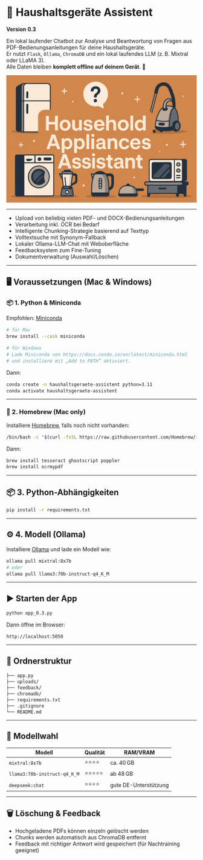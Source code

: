 
# 🧠 Haushaltsgeräte Assistent
**Version 0.3**

Ein lokal laufender Chatbot zur Analyse und Beantwortung von Fragen aus PDF-Bedienungsanleitungen für deine Haushaltsgeräte.  
Er nutzt `Flask`, `Ollama`, `ChromaDB` und ein lokal laufendes LLM (z. B. Mixtral oder LLaMA 3).  
Alle Daten bleiben **komplett offline auf deinem Gerät**. 🚀

![Banner](haushaltsgeraete_assistent_banner.png)

---

- Upload von beliebig vielen PDF- und DOCX-Bedienungsanleitungen
- Verarbeitung inkl. OCR bei Bedarf
- Intelligente Chunking-Strategie basierend auf Texttyp
- Volltextsuche mit Synonym-Fallback
- Lokaler Ollama-LLM-Chat mit Weboberfläche
- Feedbacksystem zum Fine-Tuning
- Dokumentverwaltung (Auswahl/Löschen)

---

## 🖥️ Voraussetzungen (Mac & Windows)

### 📦 1. Python & Miniconda

Empfohlen: [Miniconda](https://docs.conda.io/en/latest/miniconda.html)

```bash
# für Mac
brew install --cask miniconda
```

```bash
# für Windows
# Lade Miniconda von https://docs.conda.io/en/latest/miniconda.html
# und installiere mit „Add to PATH“ aktiviert.
```

Dann:

```bash
conda create -n haushaltsgeraete-assistent python=3.11
conda activate haushaltsgeraete-assistent
```

---

### 🧰 2. Homebrew (Mac only)

Installiere [Homebrew](https://brew.sh/), falls noch nicht vorhanden:

```bash
/bin/bash -c "$(curl -fsSL https://raw.githubusercontent.com/Homebrew/install/HEAD/install.sh)"
```

Dann:

```bash
brew install tesseract ghostscript poppler
brew install ocrmypdf
```

---

## 📦 3. Python-Abhängigkeiten

```bash
pip install -r requirements.txt
```

---

## ⚙️ 4. Modell (Ollama)

Installiere [Ollama](https://ollama.com/) und lade ein Modell wie:

```bash
ollama pull mixtral:8x7b
# oder
ollama pull llama3:70b-instruct-q4_K_M
```

---

## ▶️ Starten der App

```bash
python app_0.3.py
```

Dann öffne im Browser:

```
http://localhost:5050
```

---

## 📁 Ordnerstruktur

```
├── app.py
├── uploads/
├── feedback/
├── chromadb/
├── requirements.txt
├── .gitignore
└── README.md
```

---

## 🧠 Modellwahl

| Modell | Qualität | RAM/VRAM |
|--------|----------|----------|
| `mixtral:8x7b` | ⭐⭐⭐⭐ | ca. 40 GB |
| `llama3:70b-instruct-q4_K_M` | ⭐⭐⭐⭐⭐ | ab 48 GB |
| `deepseek:chat` | ⭐⭐⭐⭐ | gute DE-Unterstützung |

---

## 🗑️ Löschung & Feedback

- Hochgeladene PDFs können einzeln gelöscht werden
- Chunks werden automatisch aus ChromaDB entfernt
- Feedback mit richtiger Antwort wird gespeichert (für Nachtraining geeignet)
